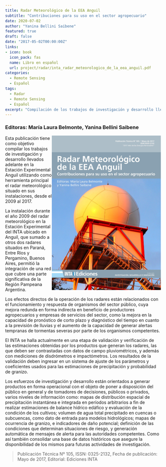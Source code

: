 ```yaml
---
title: Radar Meteorológico de la EEA Anguil
subtitle: "Contribuciones para su uso en el sector agropecuario"
date: 2020-07-02
author: "Yanina Bellini Saibene"
featured: true
draft: false
date: "2017-05-02T00:00:00Z"
links:
- icon: book
  icon_pack: fas
  name: Libro en español
  url: project/radar/inta_radar_meteorologico_de_la_eea_anguil.pdf
categories:
  - Remote Sensing
  - Español
tags:
  - Radar
  - Remote Sensing
  - Español
excerpt: "Compilación de los trabajos de investigación y desarrollo llevados adelante en la Estación Experimental Agropecuaria Anguil utilizando el radar meteorológico situado en sus instalaciones, desde el 2009 al 2017"
---
```


### Editoras: María Laura Belmonte, Yanina Bellini Saibene  

<img src='featured.jpg' align="right" height="500" alt='Tapa del libro donde aparece el radomo del radar de la EEA Anguil'/>

Esta publicación tiene como objetivo compilar los trabajos de investigación y desarrollo llevados adelante en la Estación Experimental Anguil utilizando como herramienta principal el radar meteorológico situado en sus instalaciones, desde el 2009 al 2017.

La instalación durante el año 2009 del radar meteorológico en la Estación Experimental del INTA ubicado en Anguil, que sumado a otros dos radares situados en Paraná, Entre Ríos y Pergamino, Buenos Aires, permitió la integración de una red que cubre una parte significativa de la Región Pampeana Argentina.

Los efectos directos de la operación de los radares están relacionados con el funcionamiento y respuesta de organismos del sector público, cuya mejora redunda en forma indirecta en beneficio de productores agropecuarios y empresas de servicios del sector, como la mejora en la capacidad de pronóstico de corto plazo y diagnóstico del tiempo en cuanto a la previsión de lluvias y el aumento de la capacidad de generar alertas tempranas de tormentas severas por parte de los organismos competentes.

El INTA se halla actualmente en una etapa de validación y verificación de las estimaciones obtenidas por los productos que generan los radares, las que deben ser contrastadas con datos de campo pluviométricos, y además con mediciones de disdrómetros e impactómetros. Los resultados de la validación deben ingresar en un sistema de ajuste de los parámetros y coeficientes usados para las estimaciones de precipitación y probabilidad de granizo.

Los esfuerzos de investigación y desarrollo están orientados a generar productos en forma operacional con el objeto de poner a disposición del público en general y de tomadores de decisiones, públicos o privados, varios niveles de información como: mapas de distribución espacial de precipitación instantánea e integrada en períodos arbitrarios a fin de realizar estimaciones de balance hídrico edáfico y evaluación de la condición de los cultivos; volumen de agua total precipitado en cuencas o subcuencas, como dato de entrada para modelos hidrológicos; mapas de ocurrencia de granizo, e indicadores de daño potencial; definición de las condiciones que determinan situaciones de riesgo, y generación automática de mensajes de alerta para las autoridades competentes. Como así también consolidar una base de datos históricos que asegure la disponibilidad de los mismos para futuras actividades de investigación.

> Publicación Técnica Nº 105, ISSN: 0325-2132, Fecha de publicación: Mayo de 2017, Editorial: Ediciones INTA
